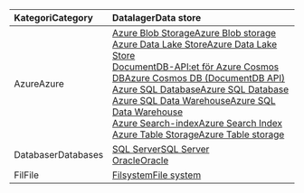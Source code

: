 | <span data-ttu-id="0208d-101">**Kategori**</span><span class="sxs-lookup"><span data-stu-id="0208d-101">**Category**</span></span> | <span data-ttu-id="0208d-102">Datalager</span><span class="sxs-lookup"><span data-stu-id="0208d-102">Data store</span></span> | 
| :-------- | :----------- | 
| <span data-ttu-id="0208d-103">Azure</span><span class="sxs-lookup"><span data-stu-id="0208d-103">Azure</span></span> | [<span data-ttu-id="0208d-104">Azure Blob Storage</span><span class="sxs-lookup"><span data-stu-id="0208d-104">Azure Blob storage</span></span>](../articles/data-factory/data-factory-azure-blob-connector.md)<br/>[<span data-ttu-id="0208d-105">Azure Data Lake Store</span><span class="sxs-lookup"><span data-stu-id="0208d-105">Azure Data Lake Store</span></span>](../articles/data-factory/data-factory-azure-datalake-connector.md)<br/>[<span data-ttu-id="0208d-106">DocumentDB-API:et för Azure Cosmos DB</span><span class="sxs-lookup"><span data-stu-id="0208d-106">Azure Cosmos DB (DocumentDB API)</span></span>](../articles/data-factory/data-factory-azure-documentdb-connector.md)<br/>[<span data-ttu-id="0208d-107">Azure SQL Database</span><span class="sxs-lookup"><span data-stu-id="0208d-107">Azure SQL Database</span></span>](../articles/data-factory/data-factory-azure-sql-connector.md)<br/>[<span data-ttu-id="0208d-108">Azure SQL Data Warehouse</span><span class="sxs-lookup"><span data-stu-id="0208d-108">Azure SQL Data Warehouse</span></span>](../articles/data-factory/data-factory-azure-sql-data-warehouse-connector.md)<br/>[<span data-ttu-id="0208d-109">Azure Search-index</span><span class="sxs-lookup"><span data-stu-id="0208d-109">Azure Search Index</span></span>](../articles/data-factory/data-factory-azure-search-connector.md)<br/>[<span data-ttu-id="0208d-110">Azure Table Storage</span><span class="sxs-lookup"><span data-stu-id="0208d-110">Azure Table storage</span></span>](../articles/data-factory/data-factory-azure-table-connector.md) | 
| <span data-ttu-id="0208d-111">Databaser</span><span class="sxs-lookup"><span data-stu-id="0208d-111">Databases</span></span> | [<span data-ttu-id="0208d-112">SQL Server</span><span class="sxs-lookup"><span data-stu-id="0208d-112">SQL Server</span></span>](../articles/data-factory/data-factory-sqlserver-connector.md)<br/>[<span data-ttu-id="0208d-113">Oracle</span><span class="sxs-lookup"><span data-stu-id="0208d-113">Oracle</span></span>](../articles/data-factory/data-factory-onprem-oracle-connector.md) | 
| <span data-ttu-id="0208d-114">Fil</span><span class="sxs-lookup"><span data-stu-id="0208d-114">File</span></span> | [<span data-ttu-id="0208d-115">Filsystem</span><span class="sxs-lookup"><span data-stu-id="0208d-115">File system</span></span>](../articles/data-factory/data-factory-onprem-file-system-connector.md) |
